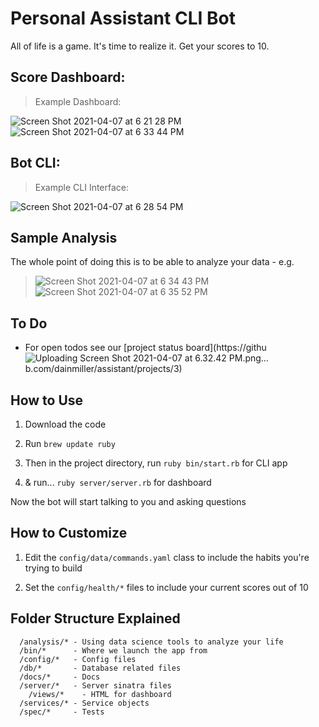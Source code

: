 # Personal Assistant CLI Bot

All of life is a game. It's time to realize it. Get your scores to 10. 

## Score Dashboard:
> Example Dashboard:

![Screen Shot 2021-04-07 at 6 21 28 PM](https://user-images.githubusercontent.com/46613794/113942004-22553a00-97ce-11eb-8693-70beb979448a.png)
![Screen Shot 2021-04-07 at 6 33 44 PM](https://user-images.githubusercontent.com/46613794/113943004-cdb2be80-97cf-11eb-976b-8ee081ac5b78.png)

## Bot CLI:
> Example CLI Interface: <br />

![Screen Shot 2021-04-07 at 6 28 54 PM](https://user-images.githubusercontent.com/46613794/113942639-22a20500-97cf-11eb-9439-e6dee5f1f03b.png)


## Sample Analysis
The whole point of doing this is to be able to analyze your data - e.g.
> ![Screen Shot 2021-04-07 at 6 34 43 PM](https://user-images.githubusercontent.com/46613794/113943130-06eb2e80-97d0-11eb-9def-505fd9c9dea8.png)
> ![Screen Shot 2021-04-07 at 6 35 52 PM](https://user-images.githubusercontent.com/46613794/113943176-21250c80-97d0-11eb-9320-a18f60942c45.png)

## To Do

* For open todos see our [project status board](https://githu![Uploading Screen Shot 2021-04-07 at 6.32.42 PM.png…]()
b.com/dainmiller/assistant/projects/3)

## How to Use

1. Download the code

2. Run `brew update ruby`

3. Then in the project directory, run `ruby bin/start.rb` for CLI app

4. & run... `ruby server/server.rb` for dashboard

Now the bot will start talking to you and asking questions

## How to Customize

1. Edit the `config/data/commands.yaml` class to include the habits you're trying to build

2. Set the `config/health/*` files to include your current scores out of 10

## Folder Structure Explained

```
  /analysis/* - Using data science tools to analyze your life
  /bin/*      - Where we launch the app from
  /config/*   - Config files
  /db/*       - Database related files
  /docs/*     - Docs
  /server/*   - Server sinatra files
    /views/*    - HTML for dashboard
  /services/* - Service objects
  /spec/*     - Tests 
```
